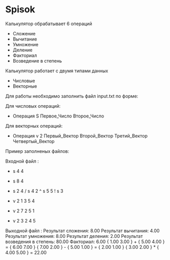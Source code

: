 # Spisok
Калькулятор обрабатывает 6 операций
* Сложение
* Вычитание
* Умножение
* Деление
* Факториал
* Возведение в степень

Калькулятор работает с двумя типами данных
* Числовые
* Векторные

Для работы необходимо заполнить файл input.txt по форме:

Для числовых операций:
* Операция S Первое_Число Второе_Число

Для векторных операций:
* Операция v 2 Первый_Вектор Второй_Вектор Третий_Вектор Четвертый_Вектор

Пример заполненых файлов:

Входной файл :
+ s 4 4
- s 8 4
* s 2 4
/ s 4 2
^ s 5 5
! s 3
+ v 2 1 3 5 4
- v 2 7 2 5 1
* v 2 3 2 4 5

Выходной файл :
Результат сложения: 8.00
Результат вычитания: 4.00
Результат умножения: 8.00
Результат деления: 2.00
Результат возведения в степень: 80.00
Факториал: 6.00
{ 1.00  3.00 } + { 5.00  4.00 } = { 6.00  7.00 }
{ 7.00  2.00 } - { 5.00  1.00 } = { 2.00  1.00 }
{ 3.00  2.00 } * { 4.00  5.00 } =  22.00
